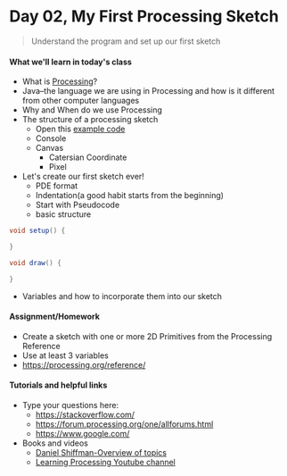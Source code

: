 # Day 02, My First Processing Sketch

> Understand the program and set up our first sketch

#### What we'll learn in today's class

- What is [Processing](https://processing.org)?
- Java–the language we are using in Processing and how is it different from other computer languages
- Why and When do we use Processing
- The structure of a processing sketch
  - Open this [example code](⁨intro_01⁩/intro_01.pde)
  - Console
  - Canvas
    - Catersian Coordinate
    - Pixel
- Let's create our first sketch ever!
  - PDE format
  - Indentation(a good habit starts from the beginning)
  - Start with Pseudocode
  - basic structure

```java
void setup() {

}

void draw() {

}
```

- Variables and how to incorporate them into our sketch

#### Assignment/Homework

- Create a sketch with one or more 2D Primitives from the Processing Reference
- Use at least 3 variables
- https://processing.org/reference/

#### Tutorials and helpful links

- Type your questions here:
  - https://stackoverflow.com/
  - https://forum.processing.org/one/allforums.html
  - https://www.google.com/
- Books and videos
  - [Daniel Shiffman-Overview of topics](http://learningprocessing.com/videos/0-6#)
  - [Learning Processing Youtube channel](https://www.youtube.com/user/shiffman/playlists?view=50&sort=dd&shelf_id=2)
